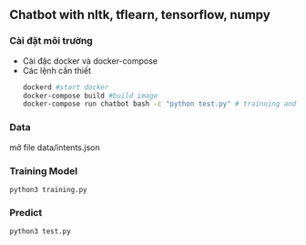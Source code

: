 ## Chatbot with nltk, tflearn, tensorflow, numpy

### Cài đặt môi trường 
- Cài đặc docker và docker-compose
- Các lệnh cần thiết 
    ```bash
    dockerd #start docker
    docker-compose build #build image
    docker-compose run chatbot bash -c "python test.py" # trainning and test

    ```
### Data
mở file data/intents.json

### Training Model
```
python3 training.py
```
### Predict
```
python3 test.py
```

